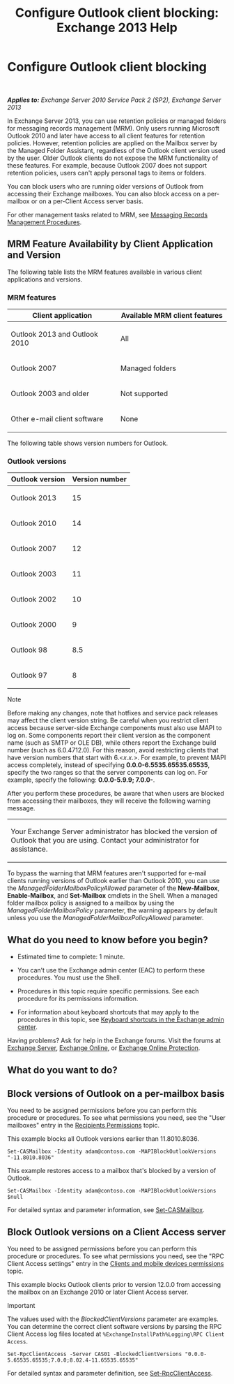 ﻿---
title: 'Configure Outlook client blocking: Exchange 2013 Help'
TOCTitle: Configure Outlook client blocking
ms:assetid: 3a579c83-8bc7-4adc-a25c-8eb6eed7220c
ms:mtpsurl: https://technet.microsoft.com/en-us/library/Dd335207(v=EXCHG.150)
ms:contentKeyID: 50873794
ms.date: 12/09/2016
mtps_version: v=EXCHG.150
---

# Configure Outlook client blocking

 

_**Applies to:** Exchange Server 2010 Service Pack 2 (SP2), Exchange Server 2013_


In Exchange Server 2013, you can use retention policies or managed folders for messaging records management (MRM). Only users running Microsoft Outlook 2010 and later have access to all client features for retention policies. However, retention policies are applied on the Mailbox server by the Managed Folder Assistant, regardless of the Outlook client version used by the user. Older Outlook clients do not expose the MRM functionality of these features. For example, because Outlook 2007 does not support retention policies, users can't apply personal tags to items or folders.

You can block users who are running older versions of Outlook from accessing their Exchange mailboxes. You can also block access on a per-mailbox or on a per-Client Access server basis.

For other management tasks related to MRM, see [Messaging Records Management Procedures](messaging-records-management-procedures-exchange-2013-help.md).

## MRM Feature Availability by Client Application and Version

The following table lists the MRM features available in various client applications and versions.

### MRM features

<table>
<colgroup>
<col style="width: 50%" />
<col style="width: 50%" />
</colgroup>
<thead>
<tr class="header">
<th>Client application</th>
<th>Available MRM client features</th>
</tr>
</thead>
<tbody>
<tr class="odd">
<td><p>Outlook 2013 and Outlook 2010</p></td>
<td><p>All</p></td>
</tr>
<tr class="even">
<td><p>Outlook 2007</p></td>
<td><p>Managed folders</p></td>
</tr>
<tr class="odd">
<td><p>Outlook 2003 and older</p></td>
<td><p>Not supported</p></td>
</tr>
<tr class="even">
<td><p>Other e-mail client software</p></td>
<td><p>None</p></td>
</tr>
</tbody>
</table>


The following table shows version numbers for Outlook.

### Outlook versions

<table>
<colgroup>
<col style="width: 50%" />
<col style="width: 50%" />
</colgroup>
<thead>
<tr class="header">
<th>Outlook version</th>
<th>Version number</th>
</tr>
</thead>
<tbody>
<tr class="odd">
<td><p>Outlook 2013</p></td>
<td><p>15</p></td>
</tr>
<tr class="even">
<td><p>Outlook 2010</p></td>
<td><p>14</p></td>
</tr>
<tr class="odd">
<td><p>Outlook 2007</p></td>
<td><p>12</p></td>
</tr>
<tr class="even">
<td><p>Outlook 2003</p></td>
<td><p>11</p></td>
</tr>
<tr class="odd">
<td><p>Outlook 2002</p></td>
<td><p>10</p></td>
</tr>
<tr class="even">
<td><p>Outlook 2000</p></td>
<td><p>9</p></td>
</tr>
<tr class="odd">
<td><p>Outlook 98</p></td>
<td><p>8.5</p></td>
</tr>
<tr class="even">
<td><p>Outlook 97</p></td>
<td><p>8</p></td>
</tr>
</tbody>
</table>



> [!NOTE]
> Before making any changes, note that hotfixes and service pack releases may affect the client version string. Be careful when you restrict client access because server-side Exchange components must also use MAPI to log on. Some components report their client version as the component name (such as SMTP or OLE&nbsp;DB), while others report the Exchange build number (such as 6.0.4712.0). For this reason, avoid restricting clients that have version numbers that start with 6.&lt;<EM>x</EM>.<EM>x</EM>.&gt;. For example, to prevent MAPI access completely, instead of specifying <STRONG>0.0.0-6.5535.65535.65535</STRONG>, specify the two ranges so that the server components can log on. For example, specify the following: <STRONG>0.0.0-5.9.9; 7.0.0-</STRONG>.



After you perform these procedures, be aware that when users are blocked from accessing their mailboxes, they will receive the following warning message.


<table>
<colgroup>
<col style="width: 100%" />
</colgroup>
<tbody>
<tr class="odd">
<td><p>Your Exchange Server administrator has blocked the version of Outlook that you are using. Contact your administrator for assistance.</p></td>
</tr>
</tbody>
</table>


To bypass the warning that MRM features aren't supported for e-mail clients running versions of Outlook earlier than Outlook 2010, you can use the *ManagedFolderMailboxPolicyAllowed* parameter of the **New-Mailbox**, **Enable-Mailbox**, and **Set-Mailbox** cmdlets in the Shell. When a managed folder mailbox policy is assigned to a mailbox by using the *ManagedFolderMailboxPolicy* parameter, the warning appears by default unless you use the *ManagedFolderMailboxPolicyAllowed* parameter.

## What do you need to know before you begin?

  - Estimated time to complete: 1 minute.

  - You can’t use the Exchange admin center (EAC) to perform these procedures. You must use the Shell.

  - Procedures in this topic require specific permissions. See each procedure for its permissions information.

  - For information about keyboard shortcuts that may apply to the procedures in this topic, see [Keyboard shortcuts in the Exchange admin center](keyboard-shortcuts-in-the-exchange-admin-center-exchange-online-protection-help.md).

Having problems? Ask for help in the Exchange forums. Visit the forums at [Exchange Server](https://go.microsoft.com/fwlink/p/?linkid=60612), [Exchange Online](https://go.microsoft.com/fwlink/p/?linkid=267542), or [Exchange Online Protection](https://go.microsoft.com/fwlink/p/?linkid=285351).

## What do you want to do?

## Block versions of Outlook on a per-mailbox basis

You need to be assigned permissions before you can perform this procedure or procedures. To see what permissions you need, see the "User mailboxes" entry in the [Recipients Permissions](recipients-permissions-exchange-2013-help.md) topic.

This example blocks all Outlook versions earlier than 11.8010.8036.

    Set-CASMailbox -Identity adam@contoso.com -MAPIBlockOutlookVersions "-11.8010.8036"

This example restores access to a mailbox that's blocked by a version of Outlook.

    Set-CASMailbox -Identity adam@contoso.com -MAPIBlockOutlookVersions $null

For detailed syntax and parameter information, see [Set-CASMailbox](https://technet.microsoft.com/en-us/library/bb125264\(v=exchg.150\)).

## Block Outlook versions on a Client Access server

You need to be assigned permissions before you can perform this procedure or procedures. To see what permissions you need, see the "RPC Client Access settings" entry in the [Clients and mobile devices permissions](clients-and-mobile-devices-permissions-exchange-2013-help.md) topic.

This example blocks Outlook clients prior to version 12.0.0 from accessing the mailbox on an Exchange 2010 or later Client Access server.


> [!IMPORTANT]
> The values used with the <EM>BlockedClientVersions</EM> parameter are examples. You can determine the correct client software versions by parsing the RPC Client Access log files located at <CODE>%ExchangeInstallPath%Logging\RPC Client Access</CODE>.



    Set-RpcClientAccess -Server CAS01 -BlockedClientVersions "0.0.0-5.65535.65535;7.0.0;8.02.4-11.65535.65535"

For detailed syntax and parameter definition, see [Set-RpcClientAccess](https://technet.microsoft.com/en-us/library/dd351072\(v=exchg.150\)).

